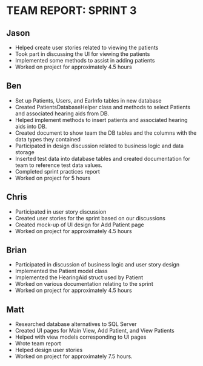 TEAM REPORT: SPRINT 3
=====

Jason
-----
* Helped create user stories related to viewing the patients
* Took part in discussing the UI for viewing the patients
* Implemented some methods to assist in adding patients 
* Worked on project for approximately 4.5 hours 

Ben
-----
* Set up Patients, Users, and EarInfo tables in new database
* Created PatientsDatabaseHelper class and methods to select Patients and associated hearing aids from DB.
* Helped implement methods to insert patients and associated hearing aids into DB.
* Created document to show team the DB tables and the columns with the data types they contained
* Participated in design discussion related to business logic and data storage
* Inserted test data into database tables and created documentation for team to reference test data values.
* Completed sprint practices report
* Worked on project for 5 hours

Chris
-----
* Participated in user story discussion
* Created user stories for the sprint based on our discussions
* Created mock-up of UI design for Add Patient page
* Worked on project for approximately 4.5 hours

Brian
-----
* Participated in discussion of business logic and user story design
* Implemented the Patient model class
* Implemented the HearingAid struct used by Patient
* Worked on various documentation relating to the sprint
* Worked on project for approximately 4.5 hours

Matt
-----
* Researched database alternatives to SQL Server
* Created UI pages for Main View, Add Patient, and View Patients
* Helped with view models corresponding to UI pages
* Wrote team report
* Helped design user stories
* Worked on project for approximately 7.5 hours.